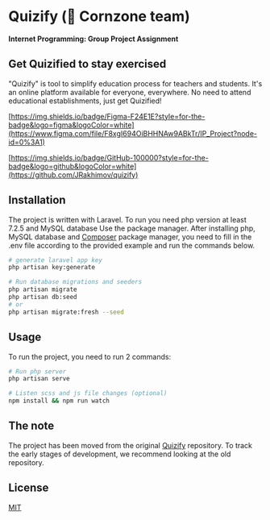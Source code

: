 # Quizify (🌽 Cornzone team)

**Internet Programming: Group Project Assignment**

## Get Quizified to stay exercised

"Quizify" is tool to simplify education process for teachers and students. It's an online platform available for everyone, everywhere. No need to attend educational establishments, just get Quizified!

[https://img.shields.io/badge/Figma-F24E1E?style=for-the-badge&logo=figma&logoColor=white](https://www.figma.com/file/F8xgI694OiBHHNAw9ABkTr/IP_Project?node-id=0%3A1)

[https://img.shields.io/badge/GitHub-100000?style=for-the-badge&logo=github&logoColor=white](https://github.com/JRakhimov/quizify)

## Installation

The project is written with Laravel. To run you need php version at least 7.2.5 and MySQL database
Use the package manager. After installing php, MySQL database and [Composer](https://getcomposer.org/) package manager, you need to fill in the .env file according to the provided example and run the commands below.

```bash
# generate laravel app key
php artisan key:generate

# Run database migrations and seeders
php artisan migrate
php artisan db:seed
# or
php artisan migrate:fresh --seed
```

## Usage

To run the project, you need to run 2 commands:
```bash
# Run php server
php artisan serve

# Listen scss and js file changes (optional)
npm install && npm run watch
```

## The note
The project has been moved from the original [Quizify](https://github.com/JRakhimov/quizify) repository. To track the early stages of development, we recommend looking at the old repository.

## License
[MIT](https://choosealicense.com/licenses/mit/)
